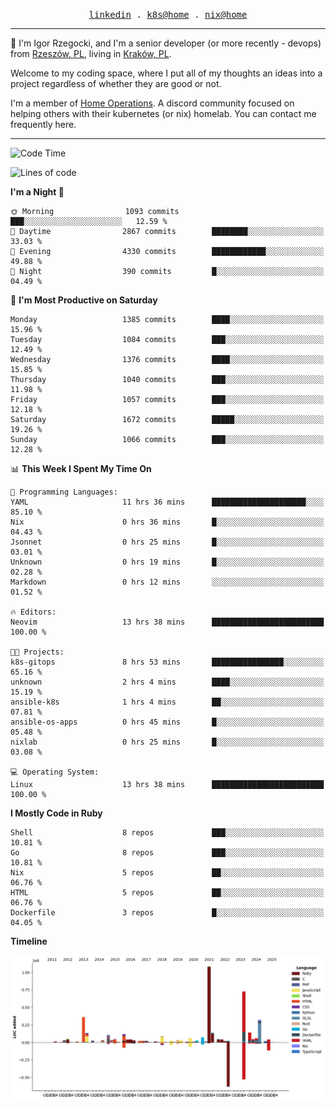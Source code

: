 <p align="center">
  <samp>
    <a href="https://www.linkedin.com/in/ajgon">linkedin</a> .
    <a href="https://github.com/deedee-ops/k8s-gitops">k8s@home</a> .
    <a href="https://github.com/deedee-ops/nixlab">nix@home</a>
  </samp>
</p>

----------------------------------------------------------------

:wave: I'm Igor Rzegocki, and I'm a senior developer (or more recently - devops) from [Rzeszów, PL](https://en.wikipedia.org/wiki/Rzesz%C3%B3w), living in [Kraków, PL](https://en.wikipedia.org/wiki/Krak%C3%B3w).

Welcome to my coding space, where I put all of my thoughts an ideas into a project regardless of whether they are good or not.

I'm a member of [Home Operations](https://discord.gg/home-operations). A discord community focused on helping others with their kubernetes (or nix) homelab. You can contact me frequently here.

----------------------------------------------------------------

<!--START_SECTION:waka-->
![Code Time](http://img.shields.io/badge/Code%20Time-870%20hrs%2057%20mins-blue)

![Lines of code](https://img.shields.io/badge/From%20Hello%20World%20I%27ve%20Written-4.2%20million%20lines%20of%20code-blue)

**I'm a Night 🦉** 

```text
🌞 Morning                1093 commits        ███░░░░░░░░░░░░░░░░░░░░░░   12.59 % 
🌆 Daytime                2867 commits        ████████░░░░░░░░░░░░░░░░░   33.03 % 
🌃 Evening                4330 commits        ████████████░░░░░░░░░░░░░   49.88 % 
🌙 Night                  390 commits         █░░░░░░░░░░░░░░░░░░░░░░░░   04.49 % 
```
📅 **I'm Most Productive on Saturday** 

```text
Monday                   1385 commits        ████░░░░░░░░░░░░░░░░░░░░░   15.96 % 
Tuesday                  1084 commits        ███░░░░░░░░░░░░░░░░░░░░░░   12.49 % 
Wednesday                1376 commits        ████░░░░░░░░░░░░░░░░░░░░░   15.85 % 
Thursday                 1040 commits        ███░░░░░░░░░░░░░░░░░░░░░░   11.98 % 
Friday                   1057 commits        ███░░░░░░░░░░░░░░░░░░░░░░   12.18 % 
Saturday                 1672 commits        █████░░░░░░░░░░░░░░░░░░░░   19.26 % 
Sunday                   1066 commits        ███░░░░░░░░░░░░░░░░░░░░░░   12.28 % 
```


📊 **This Week I Spent My Time On** 

```text
💬 Programming Languages: 
YAML                     11 hrs 36 mins      █████████████████████░░░░   85.10 % 
Nix                      0 hrs 36 mins       █░░░░░░░░░░░░░░░░░░░░░░░░   04.43 % 
Jsonnet                  0 hrs 25 mins       █░░░░░░░░░░░░░░░░░░░░░░░░   03.01 % 
Unknown                  0 hrs 19 mins       █░░░░░░░░░░░░░░░░░░░░░░░░   02.28 % 
Markdown                 0 hrs 12 mins       ░░░░░░░░░░░░░░░░░░░░░░░░░   01.52 % 

🔥 Editors: 
Neovim                   13 hrs 38 mins      █████████████████████████   100.00 % 

🐱‍💻 Projects: 
k8s-gitops               8 hrs 53 mins       ████████████████░░░░░░░░░   65.16 % 
unknown                  2 hrs 4 mins        ████░░░░░░░░░░░░░░░░░░░░░   15.19 % 
ansible-k8s              1 hrs 4 mins        ██░░░░░░░░░░░░░░░░░░░░░░░   07.81 % 
ansible-os-apps          0 hrs 45 mins       █░░░░░░░░░░░░░░░░░░░░░░░░   05.48 % 
nixlab                   0 hrs 25 mins       █░░░░░░░░░░░░░░░░░░░░░░░░   03.08 % 

💻 Operating System: 
Linux                    13 hrs 38 mins      █████████████████████████   100.00 % 
```

**I Mostly Code in Ruby** 

```text
Shell                    8 repos             ███░░░░░░░░░░░░░░░░░░░░░░   10.81 % 
Go                       8 repos             ███░░░░░░░░░░░░░░░░░░░░░░   10.81 % 
Nix                      5 repos             ██░░░░░░░░░░░░░░░░░░░░░░░   06.76 % 
HTML                     5 repos             ██░░░░░░░░░░░░░░░░░░░░░░░   06.76 % 
Dockerfile               3 repos             █░░░░░░░░░░░░░░░░░░░░░░░░   04.05 % 
```



**Timeline**

![Lines of Code chart](https://raw.githubusercontent.com/ajgon/ajgon/master/assets/bar_graph.png)


<!--END_SECTION:waka-->
